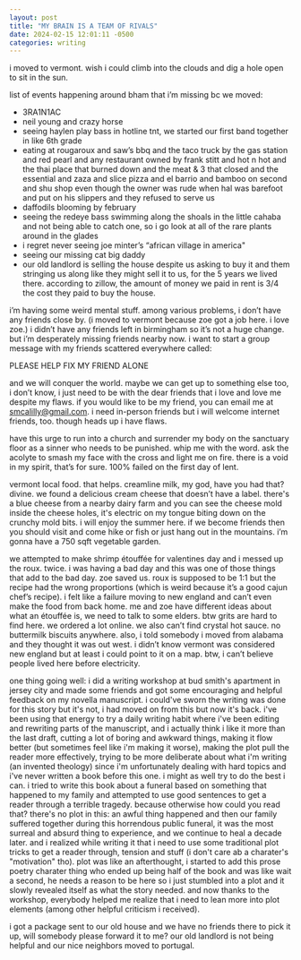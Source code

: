 ```yaml
---
layout: post
title: "MY BRAIN IS A TEAM OF RIVALS"
date: 2024-02-15 12:01:11 -0500
categories: writing
---
```


i moved to vermont. wish i could climb into the clouds and dig a hole open to sit in the sun.

list of events happening around bham that i’m missing bc we moved:
- 3RA1N1AC
- neil young and crazy horse
- seeing haylen play bass in hotline tnt, we started our first band together in like 6th grade
- eating at rougaroux and saw’s bbq and the taco truck by the gas station and red pearl and any restaurant owned by frank stitt and hot n hot and the thai place that burned down and the meat & 3 that closed and the essential and zaza and slice pizza and el barrio and bamboo on second and shu shop even though the owner was rude when hal was barefoot and put on his slippers and they refused to serve us
- daffodils blooming by february
- seeing the redeye bass swimming along the shoals in the little cahaba and not being able to catch one, so i go look at all of the rare plants around in the glades
- i regret never seeing joe minter’s “african village in america"
- seeing our missing cat big daddy
- our old landlord is selling the house despite us asking to buy it and them stringing us along like they might sell it to us, for the 5 years we lived there. according to zillow, the amount of money we paid in rent is 3/4 the cost they paid to buy the house.

i’m having some weird mental stuff. among various problems, i don’t have any friends close by. (i moved to vermont because zoe got a job here. i love zoe.) i didn’t have any friends left in birmingham so it’s not a huge change. but i’m desperately missing friends nearby now. i want to start a group message with my friends scattered everywhere called:

PLEASE HELP FIX MY FRIEND ALONE

and we will conquer the world. maybe we can get up to something else too, i don’t know, i just need to be with the dear friends that i love and love me despite my flaws. if you would like to be my friend, you can email me at smcalilly@gmail.com. i need in-person friends but i will welcome internet friends, too. though heads up i have flaws.

have this urge to run into a church and surrender my body on the sanctuary floor as a sinner who needs to be punished. whip me with the word. ask the acolyte to smash my face with the cross and light me on fire. there is a void in my spirit, that’s for sure. 100% failed on the first day of lent.

vermont local food. that helps. creamline milk, my god, have you had that? divine. we found a delicious cream cheese that doesn’t have a label. there's a blue cheese from a nearby dairy farm and you can see the cheese mold inside the cheese holes, it's electric on my tongue biting down on the crunchy mold bits. i will enjoy the summer here. if we become friends then you should visit and come hike or fish or just hang out in the mountains. i’m gonna have a 750 sqft vegetable garden.

we attempted to make shrimp étouffée for valentines day and i messed up the roux. twice. i was having a bad day and this was one of those things that add to the bad day. zoe saved us. roux is supposed to be 1:1 but the recipe had the wrong proportions (which is weird because it’s a good cajun chef’s recipe). i felt like a failure moving to new england and can’t even make the food from back home. me and zoe have different ideas about what an étouffée is, we need to talk to some elders. btw grits are hard to find here. we ordered a lot online. we also can’t find crystal hot sauce. no buttermilk biscuits anywhere. also, i told somebody i moved from alabama and they thought it was out west. i didn’t know vermont was considered new england but at least i could point to it on a map. btw, i can’t believe people lived here before electricity.

one thing going well: i did a writing workshop at bud smith's apartment in jersey city and made some friends and got some encouraging and helpful feedback on my novella manuscript. i could've sworn the writing was done for this story but it's not, i had moved on from this but now it's back. i've been using that energy to try a daily writing habit where i've been editing and rewriting parts of the manuscript, and i actually think i like it more than the last draft, cutting a lot of boring and awkward things, making it flow better (but sometimes feel like i'm making it worse), making the plot pull the reader more effectively, trying to be more deliberate about what i'm writing (an invented theology) since i'm unfortunately dealing with hard topics and i've never written a book before this one. i might as well try to do the best i can. i tried to write this book about a funeral based on something that happened to my family and attempted to use good sentences to get a reader through a terrible tragedy. because otherwise how could you read that? there's no plot in this: an awful thing happened and then our family suffered together during this horrendous public funeral, it was the most surreal and absurd thing to experience, and we continue to heal a decade later. and i realized while writing it that i need to use some traditional plot tricks to get a reader through, tension and stuff (i don't care ab a charater's "motivation" tho). plot was like an afterthought, i started to add this prose poetry charater thing who ended up being half of the book and was like wait a second, he needs a reason to be here so i just stumbled into a plot and it slowly revealed itself as what the story needed. and now thanks to the workshop, everybody helped me realize that i need to lean more into plot elements (among other helpful criticism i received).

i got a package sent to our old house and we have no friends there to pick it up, will somebody please forward it to me? our old landlord is not being helpful and our nice neighbors moved to portugal.
